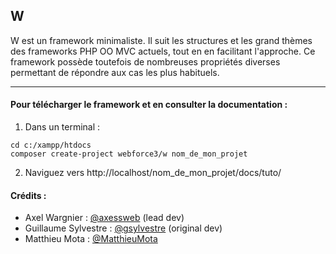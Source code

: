 ## W

W est un framework minimaliste. Il suit les structures et les grand thèmes des frameworks PHP OO MVC actuels, tout en en facilitant l'approche. Ce framework possède toutefois de nombreuses propriétés diverses permettant de répondre aux cas les plus habituels.

---

#### Pour télécharger le framework et en consulter la documentation :

1. Dans un terminal : 

  ```
  cd c:/xampp/htdocs
  composer create-project webforce3/w nom_de_mon_projet
  ```

2. Naviguez vers http://localhost/nom_de_mon_projet/docs/tuto/


#### Crédits :
* Axel Wargnier : [@axessweb](https://github.com/axessweb) (lead dev)
* Guillaume Sylvestre : [@gsylvestre](https://github.com/gsylvestre) (original dev)
* Matthieu Mota : [@MatthieuMota](https://github.com/MatthieuMota)
